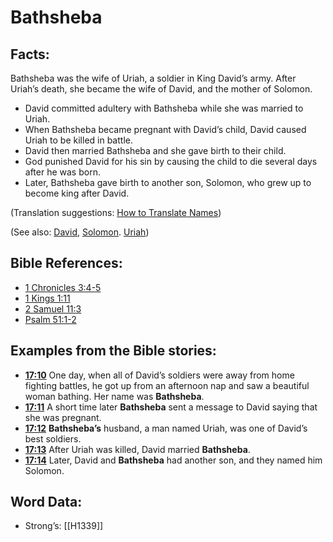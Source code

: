 # Bathsheba

## Facts:

Bathsheba was the wife of Uriah, a soldier in King David’s army. After Uriah’s death, she became the wife of David, and the mother of Solomon.

* David committed adultery with Bathsheba while she was married to Uriah.
* When Bathsheba became pregnant with David’s child, David caused Uriah to be killed in battle.
* David then married Bathsheba and she gave birth to their child.
* God punished David for his sin by causing the child to die several days after he was born.
* Later, Bathsheba gave birth to another son, Solomon, who grew up to become king after David.

(Translation suggestions: [How to Translate Names](../../translate/translate-names))

(See also: [David](../names/david.md), [Solomon](../names/solomon.md). [Uriah](../names/uriah.md))

## Bible References:

* [1 Chronicles 3:4-5](rc://en/tn/help/1ch/03/04)
* [1 Kings 1:11](rc://en/tn/help/1ki/01/11)
* [2 Samuel 11:3](rc://en/tn/help/2sa/11/03)
* [Psalm 51:1-2](rc://en/tn/help/psa/051/001)

## Examples from the Bible stories:

* __[17:10](rc://en/tn/help/obs/17/10)__ One day, when all of David’s soldiers were away from home fighting battles, he got up from an afternoon nap and saw a beautiful woman bathing. Her name was __Bathsheba__.
* __[17:11](rc://en/tn/help/obs/17/11)__ A short time later __Bathsheba__ sent a message to David saying that she was pregnant.
* __[17:12](rc://en/tn/help/obs/17/12)__ __Bathsheba’s__ husband, a man named Uriah, was one of David’s best soldiers.
* __[17:13](rc://en/tn/help/obs/17/13)__ After Uriah was killed, David married __Bathsheba__.
* __[17:14](rc://en/tn/help/obs/17/14)__ Later, David and __Bathsheba__ had another son, and they named him Solomon.

## Word Data:

* Strong’s: [[H1339]]
